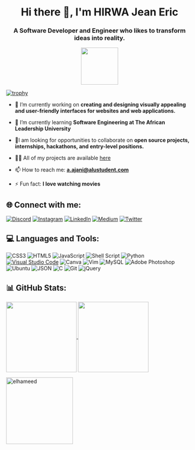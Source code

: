 <h1 align="center">Hi there 👋, I'm HIRWA Jean Eric</h1>
<h3 align="center">A Software Developer and Engineer who likes to transform ideas into reality.</h3>
<div id="header" align="center">
  <img src="https://media.giphy.com/media/M9gbBd9nbDrOTu1Mqx/giphy.gif" width="100"/>
</div>

[![trophy](https://github-profile-trophy.vercel.app/?username=elhameed&margin-w=15)](https://github.com/ryo-ma/github-profile-trophy)

- 🔭 I’m currently working on **creating and designing visually appealing and user-friendly interfaces for websites and web applications.**

- 🌱 I’m currently learning **Software Engineering at The African Leadership University**

- 👯I am looking for opportunities to collaborate on **open source projects, internships, hackathons, and entry-level positions.**

- 👨‍💻 All of my projects are available [here](https://teniolaajani.netlify.app/)

- 📫 How to reach me: **a.ajani@alustudent.com**

- ⚡ Fun fact: **I love watching movies**

## 🌐 Connect with me:
[![Discord](https://img.shields.io/badge/Discord-%237289DA.svg?logo=Discord&logoColor=white)](https://discordapp.com/users/5851) [![Instagram](https://img.shields.io/badge/Instagram-%23E4405F.svg?logo=Instagram&logoColor=white)](https://www.instagram.com/teni0_la/) [![LinkedIn](https://img.shields.io/badge/LinkedIn-%230077B5.svg?logo=linkedin&logoColor=white)](https://www.linkedin.com/in/abdulhameed-ajani/) [![Medium](https://img.shields.io/badge/Medium-12100E?logo=medium&logoColor=white)](https://medium.com/@teniolaajani2004) [![Twitter](https://img.shields.io/badge/Twitter-%231DA1F2.svg?logo=Twitter&logoColor=white)](https://twitter.com/teniola_ajani)

## 💻 Languages and Tools:
![CSS3](https://img.shields.io/badge/css3-%231572B6.svg?style=for-the-badge&logo=css3&logoColor=white) ![HTML5](https://img.shields.io/badge/html5-%23E34F26.svg?style=for-the-badge&logo=html5&logoColor=white) ![JavaScript](https://img.shields.io/badge/javascript-%23323330.svg?style=for-the-badge&logo=javascript&logoColor=%23F7DF1E) ![Shell Script](https://img.shields.io/badge/shell_script-%23121011.svg?style=for-the-badge&logo=gnu-bash&logoColor=white) ![Python](https://img.shields.io/badge/python-3670A0?style=for-the-badge&logo=python&logoColor=ffdd54) [![Visual Studio Code](https://img.shields.io/badge/Visual_Studio_Code-007ACC?style=for-the-badge&logo=visual-studio-code&logoColor=white)](https://code.visualstudio.com/) ![Canva](https://img.shields.io/badge/Canva-%2300C4CC.svg?style=for-the-badge&logo=Canva&logoColor=white) ![Vim](https://img.shields.io/badge/Vim-%2311AB00.svg?style=for-the-badge&logo=Vim&logoColor=white) ![MySQL](https://img.shields.io/badge/MySQL-%2300f.svg?style=for-the-badge&logo=mysql&logoColor=white) ![Adobe Photoshop](https://img.shields.io/badge/adobephotoshop-%2331A8FF.svg?style=for-the-badge&logo=adobephotoshop&logoColor=white) ![Ubuntu](https://img.shields.io/badge/Ubuntu-E95420?style=for-the-badge&logo=ubuntu&logoColor=white) ![JSON](https://img.shields.io/badge/json-%23F7DF1E.svg?style=for-the-badge&logo=json&logoColor=000000) ![C](https://img.shields.io/badge/C-%2300599C.svg?style=for-the-badge&logo=c&logoColor=white) ![Git](https://img.shields.io/badge/Git-%23F05032.svg?style=for-the-badge&logo=git&logoColor=white) ![jQuery](https://img.shields.io/badge/jquery-%230769AD.svg?style=for-the-badge&logo=jquery&logoColor=white)  


## 📊 GitHub Stats:
<a href="https://github.com/anuraghazra/github-readme-stats">
  <img height="190px" align="center" src="https://github-readme-stats.vercel.app/api?username=elhameed&show_icons=true&theme=gruvbox_light&layout=compact" />
</a>
<a href="https://github.com/anuraghazra/convoychat">
  <img height="190px" align="center" src="https://github-readme-stats.vercel.app/api/top-langs/?username=elhameed&langs_count=8&theme=gruvbox_light&layout=compact" />
</a>                  

<p><img height="180px" align="center" src="https://github-readme-streak-stats.herokuapp.com/?user=elhameed&theme=dark" alt="elhameed" /></p>
